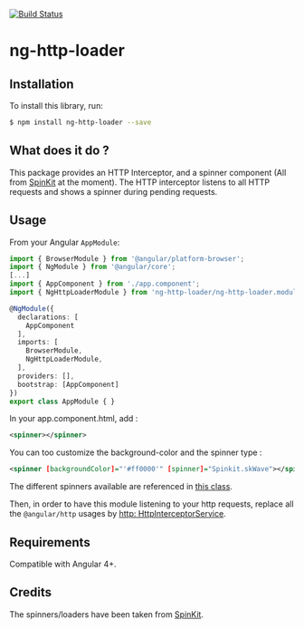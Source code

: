 [![Build Status](https://travis-ci.org/mpalourdio/ng-http-loader.svg?branch=master)](https://travis-ci.org/mpalourdio/ng-http-loader)  

# ng-http-loader

## Installation

To install this library, run:

```bash
$ npm install ng-http-loader --save
```

## What does it do ?

This package provides an HTTP Interceptor, and a spinner component (All from [SpinKit](https://github.com/tobiasahlin/SpinKit) at the moment).
The HTTP interceptor listens to all HTTP requests and shows a spinner during pending requests.

## Usage

From your Angular `AppModule`:

```typescript
import { BrowserModule } from '@angular/platform-browser';
import { NgModule } from '@angular/core';
[...]
import { AppComponent } from './app.component';
import { NgHttpLoaderModule } from 'ng-http-loader/ng-http-loader.module';

@NgModule({
  declarations: [
    AppComponent
  ],
  imports: [
    BrowserModule,    
    NgHttpLoaderModule,
  ],
  providers: [],
  bootstrap: [AppComponent]
})
export class AppModule { }
```

In your app.component.html, add :
```xml
<spinner></spinner>
```

You can too customize the background-color and the spinner type :
```xml
<spinner [backgroundColor]="'#ff0000'" [spinner]="Spinkit.skWave"></spinner>
```

The different spinners available are referenced in [this class](src/app/spinkits.ts).

Then, in order to have this module listening to your http requests, replace all the ``@angular/http`` usages by [http: HttpInterceptorService](src/app/http-interceptor.service.ts).

## Requirements

Compatible with Angular 4+.

## Credits

The spinners/loaders have been taken from [SpinKit](https://github.com/tobiasahlin/SpinKit).

